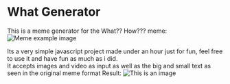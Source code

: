 # What Generator
This is a meme generator for the What?? How??? meme:  
![Meme example image](https://cdn.discordapp.com/attachments/577218227885834261/947449051614416916/unknown.png)

Its a very simple javascript project made under an hour just for fun, feel free to use it and have fun as much as i did.  
It accepts images and video as input as well as the big and small text as seen in the original meme format
Result:
![This is an image](https://cdn.discordapp.com/attachments/577218227885834261/947449051866095636/unknown.png)
